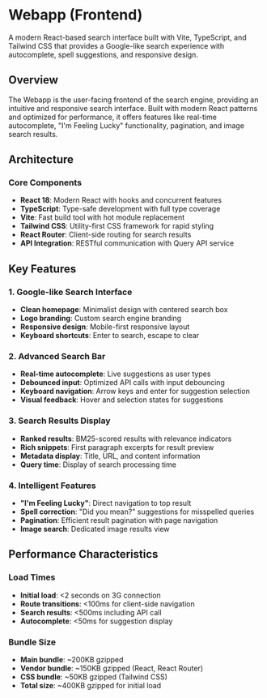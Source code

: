 # Webapp (Frontend)

A modern React-based search interface built with Vite, TypeScript, and Tailwind CSS that provides a Google-like search experience with autocomplete, spell suggestions, and responsive design.

## Overview

The Webapp is the user-facing frontend of the search engine, providing an intuitive and responsive search interface. Built with modern React patterns and optimized for performance, it offers features like real-time autocomplete, "I'm Feeling Lucky" functionality, pagination, and image search results.

## Architecture

### Core Components

- **React 18**: Modern React with hooks and concurrent features
- **TypeScript**: Type-safe development with full type coverage
- **Vite**: Fast build tool with hot module replacement
- **Tailwind CSS**: Utility-first CSS framework for rapid styling
- **React Router**: Client-side routing for search results
- **API Integration**: RESTful communication with Query API service

## Key Features

### 1. Google-like Search Interface
- **Clean homepage**: Minimalist design with centered search box
- **Logo branding**: Custom search engine branding
- **Responsive design**: Mobile-first responsive layout
- **Keyboard shortcuts**: Enter to search, escape to clear

### 2. Advanced Search Bar
- **Real-time autocomplete**: Live suggestions as user types
- **Debounced input**: Optimized API calls with input debouncing
- **Keyboard navigation**: Arrow keys and enter for suggestion selection
- **Visual feedback**: Hover and selection states for suggestions

### 3. Search Results Display
- **Ranked results**: BM25-scored results with relevance indicators
- **Rich snippets**: First paragraph excerpts for result preview
- **Metadata display**: Title, URL, and content information
- **Query time**: Display of search processing time

### 4. Intelligent Features
- **"I'm Feeling Lucky"**: Direct navigation to top result
- **Spell correction**: "Did you mean?" suggestions for misspelled queries
- **Pagination**: Efficient result pagination with page navigation
- **Image search**: Dedicated image results view

## Performance Characteristics

### Load Times
- **Initial load**: <2 seconds on 3G connection
- **Route transitions**: <100ms for client-side navigation
- **Search results**: <500ms including API call
- **Autocomplete**: <50ms for suggestion display

### Bundle Size
- **Main bundle**: ~200KB gzipped
- **Vendor bundle**: ~150KB gzipped (React, React Router)
- **CSS bundle**: ~50KB gzipped (Tailwind CSS)
- **Total size**: ~400KB gzipped for initial load